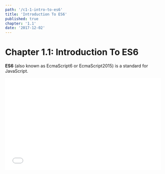```yaml
---
path: '/c1-1-intro-to-es6'
title: 'Introduction To ES6'
published: true
chapter: '1.1'
date: '2017-12-02'
---
```

# Chapter 1.1: Introduction To ES6
__ES6__ (also known as EcmaScript6 or EcmaScript2015) is a standard for JavaScript.
<iframe width="100%" height="300" src="//jsfiddle.net/superoo7/dz32xadv/embedded/" allowpaymentrequest allowfullscreen="allowfullscreen" frameborder="0"></iframe>
